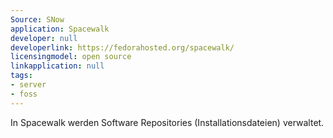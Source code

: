 ```yaml
---
Source: SNow
application: Spacewalk
developer: null
developerlink: https://fedorahosted.org/spacewalk/
licensingmodel: open source
linkapplication: null
tags:
- server
- foss
---
```

In Spacewalk werden Software Repositories (Installationsdateien) verwaltet.
